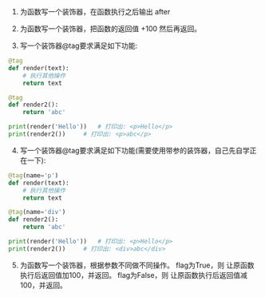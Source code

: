 1. 为函数写一个装饰器，在函数执行之后输出 after

2. 为函数写一个装饰器，把函数的返回值 +100 然后再返回。

3. 写一个装饰器@tag要求满足如下功能:

```python
@tag
def render(text):
    # 执行其他操作
    return text

@tag
def render2():
    return 'abc'

print(render('Hello'))   # 打印出: <p>Hello</p>
print(render2())     # 打印出: <p>abc</p>
```



4. 写一个装饰器@tag要求满足如下功能(需要使用带参的装饰器，自己先自学正在一下):

```python
@tag(name='p')
def render(text):
    # 执行其他操作
    return text

@tag(name='div')
def render2():
    return 'abc'

print(render('Hello'))   # 打印出: <p>Hello</p>
print(render2())     # 打印出: <div>abc</div>
```



5. 为函数写一个装饰器，根据参数不同做不同操作。
   flag为True，则 让原函数执行后返回值加100，并返回。
   flag为False，则 让原函数执行后返回值减100，并返回。

